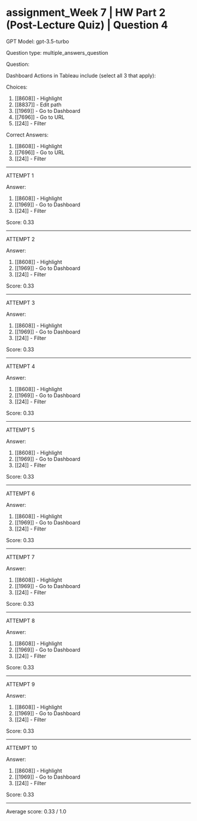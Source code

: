 # assignment_Week 7 | HW Part 2 (Post-Lecture Quiz) | Question 4

GPT Model: gpt-3.5-turbo

Question type: multiple_answers_question

Question:
<div><p>Dashboard Actions in Tableau include (select all 3 that apply):</p></div>

Choices:
1. [[8608]] - Highlight
2. [[8837]] - Edit path
3. [[1969]] - Go to Dashboard
4. [[7696]] - Go to URL
5. [[24]] - Filter

Correct Answers:
1. [[8608]] - Highlight
4. [[7696]] - Go to URL
5. [[24]] - Filter

****************************************

ATTEMPT 1

Answer:
1. [[8608]] - Highlight
2. [[1969]] - Go to Dashboard
3. [[24]] - Filter

Score: 0.33

--------------------

ATTEMPT 2

Answer: 
1. [[8608]] - Highlight
2. [[1969]] - Go to Dashboard
3. [[24]] - Filter

Score: 0.33

--------------------

ATTEMPT 3

Answer:
1. [[8608]] - Highlight
2. [[1969]] - Go to Dashboard
3. [[24]] - Filter

Score: 0.33

--------------------

ATTEMPT 4

Answer: 
1. [[8608]] - Highlight
2. [[1969]] - Go to Dashboard
3. [[24]] - Filter

Score: 0.33

--------------------

ATTEMPT 5

Answer: 
1. [[8608]] - Highlight
2. [[1969]] - Go to Dashboard
3. [[24]] - Filter

Score: 0.33

--------------------

ATTEMPT 6

Answer:
1. [[8608]] - Highlight
2. [[1969]] - Go to Dashboard
3. [[24]] - Filter

Score: 0.33

--------------------

ATTEMPT 7

Answer: 
1. [[8608]] - Highlight
2. [[1969]] - Go to Dashboard
3. [[24]] - Filter

Score: 0.33

--------------------

ATTEMPT 8

Answer: 
1. [[8608]] - Highlight
2. [[1969]] - Go to Dashboard
3. [[24]] - Filter

Score: 0.33

--------------------

ATTEMPT 9

Answer: 
1. [[8608]] - Highlight
2. [[1969]] - Go to Dashboard
3. [[24]] - Filter

Score: 0.33

--------------------

ATTEMPT 10

Answer:
1. [[8608]] - Highlight
2. [[1969]] - Go to Dashboard
3. [[24]] - Filter

Score: 0.33

--------------------

Average score: 0.33 / 1.0
